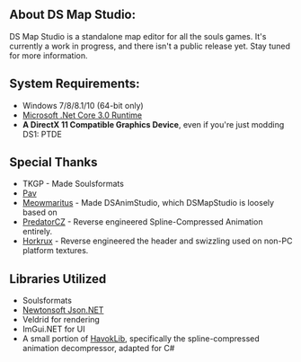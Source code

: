 ## About DS Map Studio:
DS Map Studio is a standalone map editor for all the souls games. It's currently a work in progress, and there isn't a public release yet. Stay tuned for more information.

## System Requirements:
* Windows 7/8/8.1/10 (64-bit only)
* [Microsoft .Net Core 3.0 Runtime](https://dotnet.microsoft.com/download/dotnet-core/3.0)
* **A DirectX 11 Compatible Graphics Device**, even if you're just modding DS1: PTDE

## Special Thanks
* TKGP - Made Soulsformats
* [Pav](https://github.com/JohrnaJohrna)
* [Meowmaritus](https://github.com/meowmaritus) - Made DSAnimStudio, which DSMapStudio is loosely based on
* [PredatorCZ](https://github.com/PredatorCZ) - Reverse engineered Spline-Compressed Animation entirely.
* [Horkrux](https://github.com/horkrux) - Reverse engineered the header and swizzling used on non-PC platform textures.

## Libraries Utilized
* Soulsformats
* [Newtonsoft Json.NET](https://www.newtonsoft.com/json)
* Veldrid for rendering
* ImGui.NET for UI
* A small portion of [HavokLib](https://github.com/PredatorCZ/HavokLib), specifically the spline-compressed animation decompressor, adapted for C#
